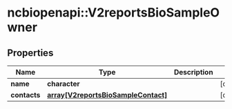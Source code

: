 # ncbiopenapi::V2reportsBioSampleOwner


## Properties
Name | Type | Description | Notes
------------ | ------------- | ------------- | -------------
**name** | **character** |  | [optional] 
**contacts** | [**array[V2reportsBioSampleContact]**](v2reportsBioSampleContact.md) |  | [optional] 



